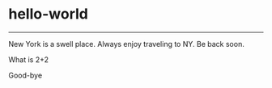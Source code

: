 # hello-world
******
New York is a swell place.
Always enjoy traveling to NY.
Be back soon.

What is 2+2

Good-bye
